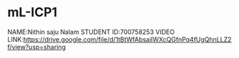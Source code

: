 # mL-ICP1
NAME:Nithin saju Nalam
STUDENT ID:700758253
VIDEO LINK:https://drive.google.com/file/d/1tBtWfAbsaiIWXcQGfnPq4fUgQhnLLZ2f/view?usp=sharing

